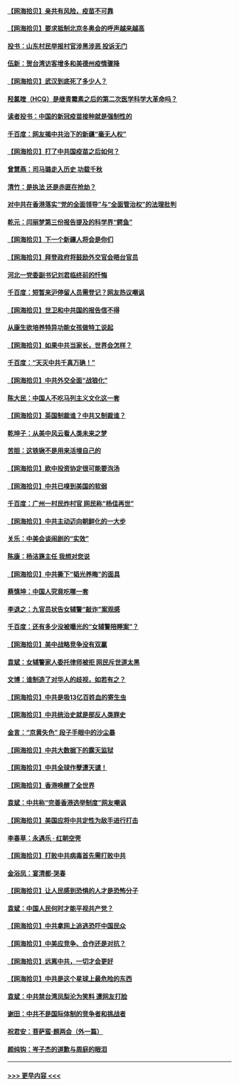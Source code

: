 #### [【网海拾贝】亲共有风险，疫苗不可靠](../pages/nsc993/n12872224.md?t=04120052) 
#### [【网海拾贝】要求抵制北京冬奥会的呼声越来越高](../pages/nsc993/n12868962.md?t=04120052) 
#### [投书：山东村民举报村官涉黑涉恶 投诉无门](../pages/nsc993/n12869726.md?t=04120052) 
#### [伍新：贺台湾访客增多和美德州疫情骤降](../pages/nsc993/n12865651.md?t=04120052) 
#### [【网海拾贝】武汉到底死了多少人？](../pages/nsc993/n12863707.md?t=04120052) 
#### [羟氯喹（HCQ）是继青霉素之后的第二次医学科学大革命吗？](../pages/nsc993/n12638564.md?t=04120052) 
#### [读者投书：中国的新冠疫苗接种就是强制性的](../pages/nsc993/n12859932.md?t=04120052) 
#### [千百度：网友揭中共治下的新疆“毫无人权”](../pages/nsc993/n12858385.md?t=04120052) 
#### [【网海拾贝】打了中共国疫苗之后如何？](../pages/nsc993/n12857866.md?t=04120052) 
#### [曾慧燕：司马璐走入历史 功载千秋](../pages/nsc993/n12856996.md?t=04120052) 
#### [清竹：是执法 还是赤匪在抢劫？](../pages/nsc993/n12856952.md?t=04120052) 
#### [对中共在香港落实“党的全面领导”与“全面管治权”的法理批判](../pages/nsc993/n12856929.md?t=04120052) 
#### [乾元：闫丽梦第三份报告提及的科学界“鳄鱼”](../pages/nsc993/n12855985.md?t=04120052) 
#### [【网海拾贝】下一个新疆人将会是你们](../pages/nsc993/n12855864.md?t=04120052) 
#### [【网海拾贝】拜登政府将鼓励外交官会晤台官员](../pages/nsc993/n12853615.md?t=04120052) 
#### [河北一党委副书记刘君临终前的忏悔](../pages/nsc993/n12849420.md?t=04120052) 
#### [千百度：短暂来沪停留人员需登记？网友热议嘲讽](../pages/nsc993/n12853497.md?t=04120052) 
#### [【网海拾贝】世卫和中共国的报告信不得](../pages/nsc993/n12850902.md?t=04120052) 
#### [从康生欲培养特异功能女孩做特工说起](../pages/nsc993/n12849289.md?t=04120052) 
#### [【网海拾贝】如果中共当家长，世界会怎样？](../pages/nsc993/n12848436.md?t=04120052) 
#### [千百度：“天灭中共千真万确！”](../pages/nsc993/n12845659.md?t=04120052) 
#### [【网海拾贝】中共外交全面“战狼化”](../pages/nsc993/n12845607.md?t=04120052) 
#### [陈大民：中国人不吃马列主义文化这一套](../pages/nsc993/n12842496.md?t=04120052) 
#### [【网海拾贝】英国制裁谁？中共又制裁谁？](../pages/nsc993/n12840909.md?t=04120052) 
#### [乾坤子：从美中风云看人类未来之梦](../pages/nsc993/n12840590.md?t=04120052) 
#### [苦胆：这铁锹不是用来活埋自己的](../pages/nsc993/n12839512.md?t=04120052) 
#### [【网海拾贝】欧中投资协定很可能要泡汤](../pages/nsc993/n12835122.md?t=04120052) 
#### [【网海拾贝】中共已嗅到美国的软弱](../pages/nsc993/n12832411.md?t=04120052) 
#### [千百度：广州一村民炸村官 网民称“杨佳再世”](../pages/nsc993/n12832380.md?t=04120052) 
#### [【网海拾贝】中共主动迈向朝鲜化的一大步](../pages/nsc993/n12829887.md?t=04120052) 
#### [关乐：中美会谈闹剧的“实效”](../pages/nsc993/n12826698.md?t=04120052) 
#### [陈康：杨洁篪主任  我想对您说](../pages/nsc993/n12826609.md?t=04120052) 
#### [【网海拾贝】中共撕下“韬光养晦”的面具](../pages/nsc993/n12826459.md?t=04120052) 
#### [蔡慎坤：中国人究竟吃哪一套](../pages/nsc993/n12826010.md?t=04120052) 
#### [李退之：九官员状告女辅警“敲诈”案观感](../pages/nsc993/n12823984.md?t=04120052) 
#### [千百度：还有多少没被曝光的“女辅警陪睡案”？](../pages/nsc993/n12822136.md?t=04120052) 
#### [【网海拾贝】美中战略竞争没有双赢](../pages/nsc993/n12822105.md?t=04120052) 
#### [袁斌：女辅警家人委托律师被拒 网民斥世道太黑](../pages/nsc993/n12822004.md?t=04120052) 
#### [文博：谁制造了对华人的歧视，如若有之？](../pages/nsc993/n12821635.md?t=04120052) 
#### [【网海拾贝】中共是吸13亿百姓血的寄生虫](../pages/nsc993/n12819191.md?t=04120052) 
#### [【网海拾贝】中共统治史就是部反人类罪史](../pages/nsc993/n12816738.md?t=04120052) 
#### [金言：“京黄失色” 段子手眼中的沙尘暴](../pages/nsc993/n12815700.md?t=04120052) 
#### [【网海拾贝】中共大数据下的露天监狱](../pages/nsc993/n12811075.md?t=04120052) 
#### [【网海拾贝】中共全球作孽遭天谴！](../pages/nsc993/n12810258.md?t=04120052) 
#### [【网海拾贝】香港唤醒了全世界](../pages/nsc993/n12809100.md?t=04120052) 
#### [袁斌：中共称“完善香港选举制度”网友嘲讽](../pages/nsc993/n12808994.md?t=04120052) 
#### [【网海拾贝】美国应将中共定性为敌手进行打击](../pages/nsc993/n12806870.md?t=04120052) 
#### [李春草：永遇乐 · 红朝空壳](../pages/nsc993/n12805365.md?t=04120052) 
#### [【网海拾贝】打败中共病毒首先需打败中共](../pages/nsc993/n12803930.md?t=04120052) 
#### [金浴凤：宴清都‧哭春](../pages/nsc993/n12801601.md?t=04120052) 
#### [【网海拾贝】让人民感到恐惧的人才是恐怖分子](../pages/nsc993/n12799347.md?t=04120052) 
#### [袁斌：中国人民何时才能平视共产党？](../pages/nsc993/n12799306.md?t=04120052) 
#### [【网海拾贝】中共拿网上追逃恐吓中国民众](../pages/nsc993/n12796905.md?t=04120052) 
#### [【网海拾贝】中美应竞争、合作还是对抗？](../pages/nsc993/n12794675.md?t=04120052) 
#### [【网海拾贝】远离中共，一切才会更好](../pages/nsc993/n12793572.md?t=04120052) 
#### [【网海拾贝】中共是这个星球上最危险的东西](../pages/nsc993/n12791400.md?t=04120052) 
#### [袁斌：中共禁台湾凤梨沦为笑料 遭网友打脸](../pages/nsc993/n12791335.md?t=04120052) 
#### [谢田：中共不是国际体制的竞争者和挑战者](../pages/nsc993/n12791212.md?t=04120052) 
#### [祝君安：菩萨蛮·题两会（外一篇）](../pages/nsc993/n12786801.md?t=04120052) 
#### [颜纯钩：岑子杰的道歉与周庭的眼泪](../pages/nsc993/n12786775.md?t=04120052) 

----
#### [ >>> 更早内容 <<< ](../indexes/nsc993-earlier.md)
